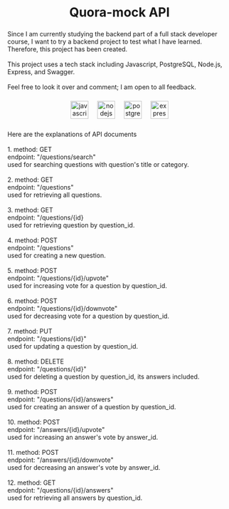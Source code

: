 <h1 align="center">Quora-mock API</h1>

###

<p align="left">Since I am currently studying the backend part of a full stack developer course, I want to try a backend project to test what I have learned. Therefore, this project has been created.<br><br>This project uses a tech stack including Javascript, PostgreSQL, Node.js, Express, and Swagger.<br><br>Feel free to look it over and comment; I am open to all feedback.</p>

###

<div align="center">
  <img src="https://cdn.jsdelivr.net/gh/devicons/devicon/icons/javascript/javascript-original.svg" height="40" alt="javascript logo"  />
  <img width="12" />
  <img src="https://cdn.jsdelivr.net/gh/devicons/devicon/icons/nodejs/nodejs-original.svg" height="40" alt="nodejs logo"  />
  <img width="12" />
  <img src="https://cdn.jsdelivr.net/gh/devicons/devicon/icons/postgresql/postgresql-original.svg" height="40" alt="postgresql logo"  />
  <img width="12" />
  <img src="https://cdn.jsdelivr.net/gh/devicons/devicon/icons/express/express-original.svg" height="40" alt="express logo"  />
</div>

###

<p align="left">Here are the explanations of API documents<br><br>1.  method: GET<br>    endpoint: "/questions/search" <br>    used for searching questions with question's title or category.<br><br>2.  method: GET<br>    endpoint: "/questions"<br>    used for retrieving all questions.<br><br>3.  method: GET<br>    endpoint: "/questions/{id}<br>    used for retrieving question by question_id.<br><br>4.  method: POST<br>    endpoint: "/questions"<br>    used for creating a new question.<br><br>5.  method: POST<br>    endpoint: "/questions/{id}/upvote"<br>    used for increasing vote for a question by question_id.<br><br>6.  method: POST<br>    endpoint: "/questions/{id}/downvote"<br>    used for decreasing vote for a question by question_id.<br><br>7.  method: PUT<br>    endpoint: "/questions/{id}"<br>    used for updating a question by question_id.<br><br>8.  method: DELETE<br>    endpoint: "/questions/{id}"<br>    used for deleting a question by question_id, its answers included.<br><br>9.  method: POST<br>    endpoint: "/questions/{id}/answers"<br>    used for creating an answer of a question by question_id.<br><br>10. method: POST<br>    endpoint: "/answers/{id}/upvote"<br>    used for increasing an answer's vote by answer_id.<br><br>11. method: POST<br>    endpoint: "/answers/{id}/downvote"<br>    used for decreasing an answer's vote by answer_id.<br><br>12. method: GET<br>endpoint: "/questions/{id}/answers"<br>used for retrieving all answers by question_id.</p>

###

